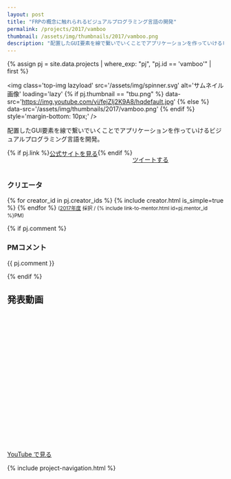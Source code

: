 ```yaml
---
layout: post
title: "FRPの概念に触れられるビジュアルプログラミング言語の開発"
permalink: /projects/2017/vamboo
thumbnail: /assets/img/thumbnails/2017/vamboo.png
description: "配置したGUI要素を線で繋いでいくことでアプリケーションを作っていけるビジュアルプログラミング言語を開発。"
---
```


{% assign pj = site.data.projects | where_exp: "pj", "pj.id == 'vamboo'" | first %}

<img class='top-img lazyload' src='/assets/img/spinner.svg' alt='サムネイル画像' loading='lazy'
{% if pj.thumbnail == "tbu.png" %} data-src='https://img.youtube.com/vi/fejZIj2K9A8/hqdefault.jpg'
{% else %}                         data-src='/assets/img/thumbnails/2017/vamboo.png'
{% endif %}                        style='margin-bottom: 10px;' />

配置したGUI要素を線で繋いでいくことでアプリケーションを作っていけるビジュアルプログラミング言語を開発。

<div style='display: flex; flex-wrap: wrap'>
  {% if pj.link %}
  <a href="{{ pj.link }}" target="_blank" class="button">公式サイトを見る</a>
  {% endif %}

  <a href="https://twitter.com/intent/tweet?text=FRPの概念に触れられるビジュアルプログラミング言語の開発&via=MitouJr&hashtags=未踏ジュニア&related=MitouJr&lang=jp&url={{ site.url }}/projects/2017/vamboo" class="button">ツイートする</a>
</div>

### クリエータ
<p>
{% for creator_id in pj.creator_ids %}
  {% include creator.html is_simple=true %}
{% endfor %}
<small>(<a href='/projects/2017'>2017年度</a> 採択 / {% include link-to-mentor.html id=pj.mentor_id %}PM)</small>
</p>

{% if pj.comment %}
### PMコメント
<p class="project-comment">{{ pj.comment }}</p>
{% endif %}

## 発表動画
<div class="youtube">
  <iframe width="560" height="315" class="lazyload" data-src="https://www.youtube.com/embed/fejZIj2K9A8?rel=0" frameborder="0" allowfullscreen=""></iframe>
</div>
<a href="https://www.youtube.com/watch?v={{ pj.youtube }}" target="_blank" rel="noopener" class="button">YouTube で見る</a>

{% include project-navigation.html %}

